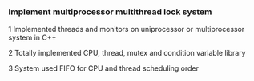 ### Implement multiprocessor multithread lock system

1 Implemented threads and monitors on uniprocessor or multiprocessor system in C++

2 Totally implemented CPU, thread, mutex and condition variable library

3 System used FIFO for CPU and thread scheduling order
